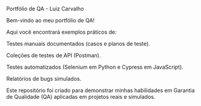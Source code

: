 Portfólio de QA - Luiz Carvalho

Bem-vindo ao meu portfólio de QA!

Aqui você encontrará exemplos práticos de:


Testes manuais documentados (casos e planos de teste).

Coleções de testes de API (Postman).

Testes automatizados (Selenium em Python e Cypress em JavaScript).

Relatórios de bugs simulados.

Este repositório foi criado para demonstrar minhas habilidades em Garantia de Qualidade (QA) aplicadas em projetos reais e simulados.
